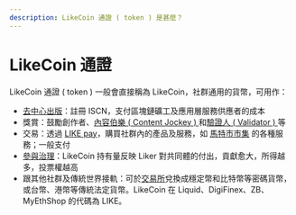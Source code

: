 ```yaml
---
description: LikeCoin 通證 ( token ) 是甚麼？
---
```


# LikeCoin 通證

LikeCoin 通證 \( token \) 一般會直接稱為 LikeCoin，社群通用的貨幣，可用作：

* [去中心出版](decentralized-publishing/)：註冊 ISCN，支付區塊鏈礦工及應用層服務供應者的成本
* 獎賞：鼓勵創作者、[內容伯樂 \( Content Jockey \) ](../user-guide/liker-land/superlike.md)和[驗證人 \( Validator \) ](stake/)等
* 交易：透過 [LIKE pay](wallet/like-pay.md)，購買社群內的產品及服務，如 [馬特市市集](../user-guide/community/products-and-services.md) 的各種服務；一般支付
* [參與治理](governance/)：LikeCoin 持有量反映 Liker 對共同體的付出，貢獻愈大，所得越多，投票權越高
* 跟其他社群及傳統世界接軌：可於[交易所](trade/)兌換成穩定幣和比特幣等密碼貨幣，或台幣、港幣等傳統法定貨幣。LikeCoin 在 Liquid、DigiFinex、ZB、MyEthShop 的代碼為 LIKE。

